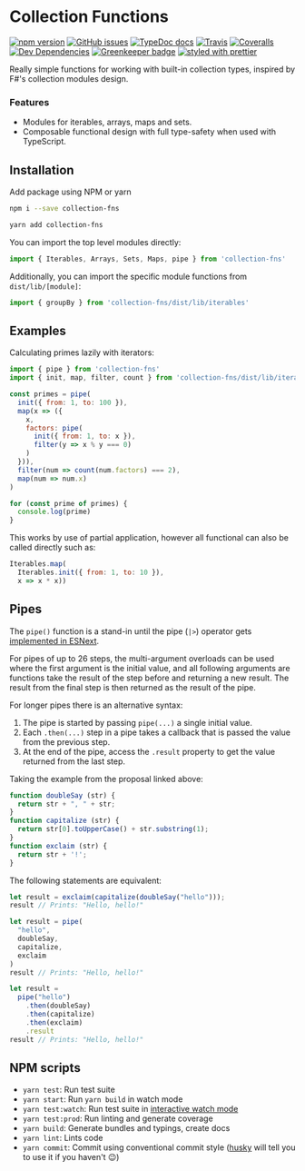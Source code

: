 # Collection Functions

[![npm version](https://badge.fury.io/js/collection-fns.svg)](https://badge.fury.io/js/collection-fns)
[![GitHub issues](https://img.shields.io/github/issues/danielrbradley/collection-fns.svg)](https://github.com/danielrbradley/collection-fns/issues)
[![TypeDoc docs](https://img.shields.io/badge/TypeDocs-docs-lightgrey.svg)](https://github.com/danielrbradley/collection-fns)
[![Travis](https://img.shields.io/travis/danielrbradley/collection-fns.svg)](https://travis-ci.org/danielrbradley/collection-fns)
[![Coveralls](https://img.shields.io/coveralls/danielrbradley/collection-fns.svg)](https://coveralls.io/github/danielrbradley/collection-fns)
[![Dev Dependencies](https://david-dm.org/danielrbradley/collection-fns/dev-status.svg)](https://david-dm.org/danielrbradley/collection-fns?type=dev) [![Greenkeeper badge](https://badges.greenkeeper.io/danielrbradley/collection-fns.svg)](https://greenkeeper.io/)
[![styled with prettier](https://img.shields.io/badge/styled_with-prettier-ff69b4.svg)](https://github.com/prettier/prettier)

Really simple functions for working with built-in collection types, inspired by F#'s collection modules design.

### Features

- Modules for iterables, arrays, maps and sets.
- Composable functional design with full type-safety when used with TypeScript.

## Installation

Add package using NPM or yarn
```bash
npm i --save collection-fns
```
```bash
yarn add collection-fns
```

You can import the top level modules directly:

```javascript
import { Iterables, Arrays, Sets, Maps, pipe } from 'collection-fns'
```

Additionally, you can import the specific module functions from `dist/lib/[module]`:

```javascript
import { groupBy } from 'collection-fns/dist/lib/iterables'
```

## Examples

Calculating primes lazily with iterators:
```javascript
import { pipe } from 'collection-fns'
import { init, map, filter, count } from 'collection-fns/dist/lib/iterables';

const primes = pipe(
  init({ from: 1, to: 100 }),
  map(x => ({
    x,
    factors: pipe(
      init({ from: 1, to: x }),
      filter(y => x % y === 0)
    )
  })),
  filter(num => count(num.factors) === 2),
  map(num => num.x)
)

for (const prime of primes) {
  console.log(prime)
}
```

This works by use of partial application, however all functional can also be called directly such as:

```javascript
Iterables.map(
  Iterables.init({ from: 1, to: 10 }),
  x => x * x))
```

## Pipes

The `pipe()` function is a stand-in until the pipe (`|>`) operator gets [implemented in ESNext](https://github.com/tc39/proposal-pipeline-operator#introduction).

For pipes of up to 26 steps, the multi-argument overloads can be used where the first argument is the initial value, and all following arguments are functions take the result of the step before and returning a new result. The result from the final step is then returned as the result of the pipe.

For longer pipes there is an alternative syntax:
1. The pipe is started by passing `pipe(...)` a single initial value.
2. Each `.then(...)` step in a pipe takes a callback that is passed the value from the previous step.
3. At the end of the pipe, access the `.result` property to get the value returned from the last step.

Taking the example from the proposal linked above:

```javascript
function doubleSay (str) {
  return str + ", " + str;
}
function capitalize (str) {
  return str[0].toUpperCase() + str.substring(1);
}
function exclaim (str) {
  return str + '!';
}
```

The following statements are equivalent:
```javascript
let result = exclaim(capitalize(doubleSay("hello")));
result // Prints: "Hello, hello!"

let result = pipe(
  "hello",
  doubleSay,
  capitalize,
  exclaim
)
result // Prints: "Hello, hello!"

let result =
  pipe("hello")
    .then(doubleSay)
    .then(capitalize)
    .then(exclaim)
    .result
result // Prints: "Hello, hello!"
```

## NPM scripts

 - `yarn test`: Run test suite
 - `yarn start`: Run `yarn build` in watch mode
 - `yarn test:watch`: Run test suite in [interactive watch mode](http://facebook.github.io/jest/docs/cli.html#watch)
 - `yarn test:prod`: Run linting and generate coverage
 - `yarn build`: Generate bundles and typings, create docs
 - `yarn lint`: Lints code
 - `yarn commit`: Commit using conventional commit style ([husky](https://github.com/typicode/husky) will tell you to use it if you haven't :wink:)
